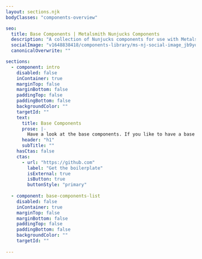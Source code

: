 ```yaml
---
layout: sections.njk
bodyClasses: "components-overview"

seo:
  title: Base Components | Metalsmith Nunjucks Components
  description: "A collection of Nunjucks components for use with Metalsmith"
  socialImage: "v1648838418/components-library/ms-nj-social-image_jb9yox.jpg"
  canonicalOverwrite: ""

sections:
  - component: intro
    disabled: false
    inContainer: true
    marginTop: false
    marginBottom: false
    paddingTop: false
    paddingBottom: false
    backgroundColor: ""
    targetId: ""
    text:
      title: Base Components
      prose: |-
        Have a look at the base components. If you like to have a base component added please chat with us on [Gitter](https://gitter.im/metalsmith/community). If you like to contribute a component, issue a [pull request]().
      header: "h1"
      subTitle: ""
    hasCtas: false
    ctas:
      - url: "https://github.com"
        label: "Get the boilerplate"
        isExternal: true
        isButton: true
        buttonStyle: "primary"
  
  - component: base-components-list
    disabled: false
    inContainer: true
    marginTop: false
    marginBottom: false
    paddingTop: false
    paddingBottom: false
    backgroundColor: ""
    targetId: ""
    
---
```

